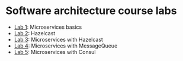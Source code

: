 # Software architecture course labs

- [Lab 1](https://github.com/alorthius/microservices/tree/micro_basics): Microservices basics
- [Lab 2](https://github.com/alorthius/microservices/tree/hazelcast_basics): Hazelcast
- [Lab 3](https://github.com/alorthius/microservices/tree/micro_hazelcast): Microservices with Hazelcast
- [Lab 4](https://github.com/alorthius/microservices/tree/micro_mq): Microservices with MessageQueue
- [Lab 5](https://github.com/alorthius/microservices/tree/micro_consul): Microservices with Consul
